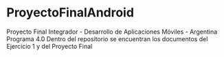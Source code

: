 # ProyectoFinalAndroid
Proyecto Final Integrador - Desarrollo de Aplicaciones Móviles - Argentina Programa 4.0
Dentro del repositorio se encuentran los documentos del Ejercicio 1 y del Proyecto Final
